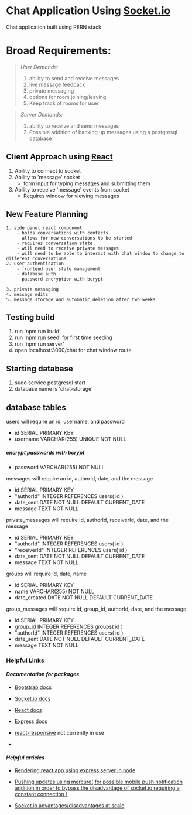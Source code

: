 # **Chat Application Using [Socket.io](https://socket.io/docs/v4/)**

Chat application built using PERN stack

# **Broad Requirements:**
>*User Demands:*
 >1. ability to send and receive messages
 >2. live message feedback
 >3. private messaging
 >4. options for room joining/leaving
 >5. Keep track of rooms for user

>*Server Demands:*
 >1. ability to receive and send messages
 >2. Possible addition of backing up messages using a postgresql database

## Client Approach using [React](https://react.dev/reference/react)

1. Ability to connect to socket
2. Ability to 'message' socket
    - form input for typing messages and submitting them
3. Ability to receive 'message' events from socket
    - Requires window for viewing messages

## New Feature Planning
    1. side panel react component
        - holds conversations with contacts
        - allows for new conversations to be started
        - requires conversation state
        - will need to receive private messages
        - will need to be able to interact with chat window to change to different conversations
    2. user authentication 
        - frontend user state management
        - database auth
        - password encryption with bcrypt
        
    3. private messaging
    4. message edits
    5. message storage and automatic deletion after two weeks

## Testing build
 1. run 'npm run build'
 2. run 'npm run seed' for first time seeding
 3. run 'npm run server'
 4. open localhost:3000/chat for chat window route

## Starting database
 1. sudo service postgresql start
 2. database name is 'chat-storage'

## database tables
users will require an id, username, and password

- id SERIAL PRIMARY KEY
- username VARCHAR(255) UNIQUE NOT NULL
##### encrypt passwords with bcrypt
- password VARCHAR(255) NOT NULL

messages will require an id, authorId, date, and the message

- id SERIAL PRIMARY KEY
- "authorId" INTEGER REFERENCES users( id )
- date_sent DATE NOT NULL DEFAULT CURRENT_DATE
- message TEXT NOT NULL

private_messages will require id, authorId, receiverId, date, and the message
- id SERIAL PRIMARY KEY
- "authorId" INTEGER REFERENCES users( id )
- "receiverId" INTEGER REFERENCES users( id )
- date_sent DATE NOT NULL DEFAULT CURRENT_DATE
- message TEXT NOT NULL

groups will require id, date, name
- id SERIAL PRIMARY KEY
- name VARCHAR(255) NOT NULL
- date_created DATE NOT NULL DEFAULT CURRENT_DATE

group_messages will require id, group_id, authorId, date, and the message
- id SERIAL PRIMARY KEY
- group_id INTEGER REFERENCES groups( id )
- "authorId" INTEGER REFERENCES users( id )
- date_sent DATE NOT NULL DEFAULT CURRENT_DATE
- message TEXT NOT NULL

### **Helpful Links**

#### *Documentation for packages*
- [Bootstrap docs](https://getbootstrap.com/docs/5.3/getting-started/introduction/)

- [Socket.io docs](https://socket.io/docs/v4/)

- [React docs](https://react.dev/reference/react)

- [Express docs](https://expressjs.com/en/4x/api.html)

- [react-responsive](https://www.npmjs.com/package/react-responsive) not currently in use

- 

#### *Helpful articles*

- [Rendering react app using express server in node](https://levelup.gitconnected.com/how-to-render-react-app-using-express-server-in-node-js-a428ec4dfe2b)

- [Pushing updates using mercure( for possible mobile push notification addition in order to bypass the disadvantage of socket.io requiring a constant connection )](https://symfony.com/doc/current/mercure.html#running-a-mercure-hub)

- [Socket.io advantages/disadvantages at scale](https://ably.com/topic/scaling-socketio#who-uses-socket-io-at-scale)